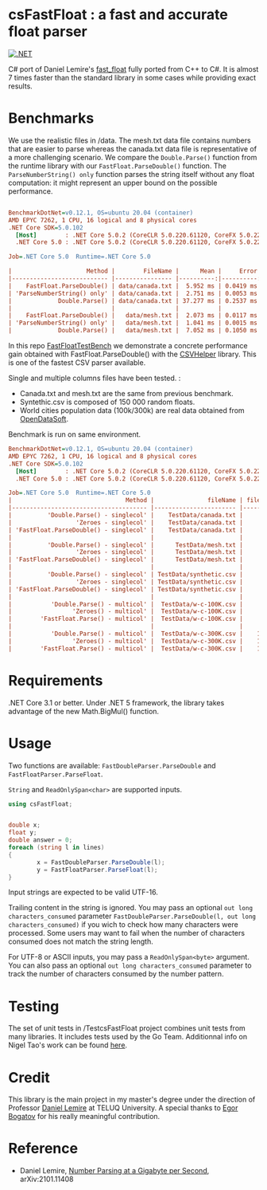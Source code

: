 # csFastFloat : a fast and accurate float parser
[![.NET](https://github.com/CarlVerret/csFastFloat/actions/workflows/dotnet.yml/badge.svg)](https://github.com/CarlVerret/csFastFloat/actions/workflows/dotnet.yml)

C# port of Daniel Lemire's [fast_float](https://github.com/fastfloat/fast_float)  fully ported from C++ to C#. It is almost 7 times faster than the standard library in some cases while providing exact results.



# Benchmarks

We use the realistic files  in /data. The mesh.txt data file contains numbers that are easier to parse whereas the canada.txt data file is representative of a more challenging scenario. We compare  the `Double.Parse()` function from the runtime library with our `FastFloat.ParseDouble()` function. The `ParseNumberString() only` function parses the string itself without any float computation: it might represent an upper bound on the possible performance.


``` ini

BenchmarkDotNet=v0.12.1, OS=ubuntu 20.04 (container)
AMD EPYC 7262, 1 CPU, 16 logical and 8 physical cores
.NET Core SDK=5.0.102
  [Host]        : .NET Core 5.0.2 (CoreCLR 5.0.220.61120, CoreFX 5.0.220.61120), X64 RyuJIT
  .NET Core 5.0 : .NET Core 5.0.2 (CoreCLR 5.0.220.61120, CoreFX 5.0.220.61120), X64 RyuJIT

Job=.NET Core 5.0  Runtime=.NET Core 5.0

|                     Method |        FileName |      Mean |     Error |    StdDev |       Min | Ratio | MFloat/s |     MB/s |
|--------------------------- |---------------- |----------:|----------:|----------:|----------:|------:|---------:|---------:|
|    FastFloat.ParseDouble() | data/canada.txt |  5.952 ms | 0.0419 ms | 0.0372 ms |  5.844 ms |  0.16 |    19.02 |   357.29 |
| 'ParseNumberString() only' | data/canada.txt |  2.751 ms | 0.0053 ms | 0.0050 ms |  2.741 ms |  0.07 |    40.54 |   761.63 |
|             Double.Parse() | data/canada.txt | 37.277 ms | 0.2537 ms | 0.2249 ms | 36.949 ms |  1.00 |     3.01 |    56.51 |
|                            |                 |           |           |           |           |       |          |          |
|    FastFloat.ParseDouble() |   data/mesh.txt |  2.073 ms | 0.0117 ms | 0.0097 ms |  2.045 ms |  0.29 |    35.70 |   303.12 |
| 'ParseNumberString() only' |   data/mesh.txt |  1.041 ms | 0.0015 ms | 0.0013 ms |  1.039 ms |  0.15 |    70.28 |   596.78 |
|             Double.Parse() |   data/mesh.txt |  7.052 ms | 0.1050 ms | 0.0982 ms |  6.863 ms |  1.00 |    10.64 |    90.34 |

```

In this repo [FastFloatTestBench](https://github.com/CarlVerret/FastFloatTestBench) we demonstrate a concrete performance gain obtained with FastFloat.ParseDouble() with the [CSVHelper](https://github.com/JoshClose/CsvHelper) library.  This is one of the fastest CSV parser available.

Single and multiple columns files have been tested. :
- Canada.txt and mesh.txt are the same from previous benchmark.
- Syntethic.csv is composed of 150 000 random floats.
- World cities population data (100k/300k) are real data obtained from [OpenDataSoft](https://public.opendatasoft.com/explore/dataset/worldcitiespop).

Benchmark is run on same environment.


``` ini
BenchmarkDotNet=v0.12.1, OS=ubuntu 20.04 (container)
AMD EPYC 7262, 1 CPU, 16 logical and 8 physical cores
.NET Core SDK=5.0.102
  [Host]        : .NET Core 5.0.2 (CoreCLR 5.0.220.61120, CoreFX 5.0.220.61120), X64 RyuJIT
  .NET Core 5.0 : .NET Core 5.0.2 (CoreCLR 5.0.220.61120, CoreFX 5.0.220.61120), X64 RyuJIT

Job=.NET Core 5.0  Runtime=.NET Core 5.0
|                                Method |               fileName | fileSize | nbFloat |      Mean |    Error |   StdDev |       Min | Ratio | MFloat/s |
|-------------------------------------- |----------------------- |--------- |-------- |----------:|---------:|---------:|----------:|------:|---------:|
|          'Double.Parse() - singlecol' |    TestData/canada.txt |     2088 |  111126 |  84.46 ms | 0.271 ms | 0.226 ms |  84.16 ms |  1.00 |     1.32 |
|                  'Zeroes - singlecol' |    TestData/canada.txt |     2088 |  111126 |  33.59 ms | 0.214 ms | 0.178 ms |  33.21 ms |  0.40 |     3.35 |
| 'FastFloat.ParseDouble() - singlecol' |    TestData/canada.txt |     2088 |  111126 |  40.58 ms | 0.265 ms | 0.235 ms |  40.13 ms |  0.48 |     2.77 |
|                                       |                        |          |         |           |          |          |           |       |          |
|          'Double.Parse() - singlecol' |      TestData/mesh.txt |      691 |   73019 |  29.64 ms | 0.157 ms | 0.146 ms |  29.41 ms |  1.00 |     2.48 |
|                  'Zeroes - singlecol' |      TestData/mesh.txt |      691 |   73019 |  17.68 ms | 0.077 ms | 0.064 ms |  17.58 ms |  0.60 |     4.15 |
| 'FastFloat.ParseDouble() - singlecol' |      TestData/mesh.txt |      691 |   73019 |  20.06 ms | 0.188 ms | 0.176 ms |  19.82 ms |  0.68 |     3.68 |
|                                       |                        |          |         |           |          |          |           |       |          |
|          'Double.Parse() - singlecol' | TestData/synthetic.csv |     2969 |  150000 | 114.10 ms | 1.355 ms | 1.202 ms | 111.87 ms |  1.00 |     1.34 |
|                  'Zeroes - singlecol' | TestData/synthetic.csv |     2969 |  150000 |  46.48 ms | 0.197 ms | 0.184 ms |  46.20 ms |  0.41 |     3.25 |
| 'FastFloat.ParseDouble() - singlecol' | TestData/synthetic.csv |     2969 |  150000 |  54.29 ms | 0.683 ms | 0.605 ms |  53.40 ms |  0.48 |     2.81 |
|                                       |                        |          |         |           |          |          |           |       |          |
|           'Double.Parse() - multicol' |  TestData/w-c-100K.csv |     4842 |  200002 | 182.30 ms | 2.629 ms | 2.459 ms | 179.70 ms |  1.00 |     1.11 |
|                 'Zeroes() - multicol' |  TestData/w-c-100K.csv |     4842 |  200002 | 160.47 ms | 1.368 ms | 1.068 ms | 158.88 ms |  0.88 |     1.26 |
|        'FastFloat.Parse() - multicol' |  TestData/w-c-100K.csv |     4842 |  200002 | 168.60 ms | 1.217 ms | 1.079 ms | 166.84 ms |  0.92 |     1.20 |
|                                       |                        |          |         |           |          |          |           |       |          |
|           'Double.Parse() - multicol' |  TestData/w-c-300K.csv |    14526 |  600002 | 572.31 ms | 4.286 ms | 3.799 ms | 566.87 ms |  1.00 |     1.06 |
|                 'Zeroes() - multicol' |  TestData/w-c-300K.csv |    14526 |  600002 | 451.54 ms | 3.379 ms | 2.822 ms | 445.87 ms |  0.79 |     1.35 |
|        'FastFloat.Parse() - multicol' |  TestData/w-c-300K.csv |    14526 |  600002 | 479.76 ms | 3.103 ms | 2.423 ms | 477.05 ms |  0.84 |     1.26 |

```



# Requirements

.NET Core 3.1 or better. Under .NET 5 framework, the library takes advantage of the new Math.BigMul() function.

# Usage

Two functions are available: `FastDoubleParser.ParseDouble` and `FastFloatParser.ParseFloat`.

`String` and `ReadOnlySpan<char>` are supported inputs.

```C#
using csFastFloat;


double x;
float y;
double answer = 0;
foreach (string l in lines)
{
        x = FastDoubleParser.ParseDouble(l);
        y = FastFloatParser.ParseFloat(l);
}
```

Input strings are expected to be valid UTF-16.

Trailing content in the string is ignored.  You may pass an optional `out long characters_consumed` parameter
`FastDoubleParser.ParseDouble(l, out long characters_consumed)` if you wich to check how many characters were processed. Some users may want to fail when the number of characters consumed does not match the string length.


For UTF-8 or ASCII inputs, you may pass a `ReadOnlySpan<byte>` argument. You can also pass
an optional `out long characters_consumed` parameter to track the number of characters consumed
by the number pattern.

# Testing

The set of unit tests in /TestcsFastFloat project combines unit tests from many libraries.  It includes tests used by the Go Team.
Additionnal info on Nigel Tao's work can be found [here](https://nigeltao.github.io/blog/2020/eisel-lemire.html#testing).

# Credit
This library is the main project in my master's degree under the direction of Professor [Daniel Lemire](https://github.com/lemire) at TELUQ University.
A special thanks to [Egor Bogatov](https://github.com/EgorBo) for his really meaningful contribution.

# Reference

- Daniel Lemire, [Number Parsing at a Gigabyte per Second](https://arxiv.org/abs/2101.11408), arXiv:2101.11408
